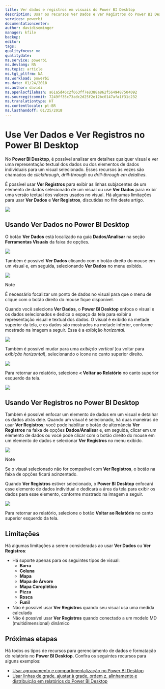 ```yaml
---
title: Ver dados e registros em visuais do Power BI Desktop
description: Usar os recursos Ver Dados e Ver Registros do Power BI Desktop para analisar os detalhes
services: powerbi
documentationcenter: 
author: davidiseminger
manager: kfile
backup: 
editor: 
tags: 
qualityfocus: no
qualitydate: 
ms.service: powerbi
ms.devlang: NA
ms.topic: article
ms.tgt_pltfrm: NA
ms.workload: powerbi
ms.date: 01/24/2018
ms.author: davidi
ms.openlocfilehash: a61a5d46c2f663ff7e8388a862f5649487504092
ms.sourcegitcommit: 7249ff35c73adc2d25f2e12bc0147afa1f31c232
ms.translationtype: HT
ms.contentlocale: pt-BR
ms.lasthandoff: 01/25/2018
---
```

# <a name="use-see-data-and-see-records-in-power-bi-desktop"></a>Use Ver Dados e Ver Registros no Power BI Desktop
No **Power BI Desktop**, é possível analisar em detalhes qualquer visual e ver uma representação textual dos dados ou dos elementos de dados individuais para um visual selecionado. Esses recursos às vezes são chamados de *clickthrough*, *drill-through* ou *drill-through em detalhes*.

É possível usar **Ver Registros** para exibir as linhas subjacentes de um elemento de dados selecionado de um visual ou use **Ver Dados** para exibir uma versão textual dos valores usados no visual. Há algumas limitações para usar **Ver Dados** e **Ver Registros**, discutidas no fim deste artigo.

![](media/desktop-see-data-see-records/see-data-see-records_1.png)

## <a name="using-see-data-in-power-bi-desktop"></a>Usando Ver Dados no Power BI Desktop
O botão **Ver Dados** está localizado na guia **Dados/Analisar** na seção **Ferramentas Visuais** da faixa de opções.

![](media/desktop-see-data-see-records/see-data-see-records_2.png)

Também é possível **Ver Dados** clicando com o botão direito do mouse em um visual e, em seguida, selecionando **Ver Dados** no menu exibido.

![](media/desktop-see-data-see-records/see-data-see-records_3.png)

> [!NOTE]
> É necessário focalizar um ponto de dados no visual para que o menu de clique com o botão direito do mouse fique disponível.
> 
> 

Quando você seleciona **Ver Dados**, o **Power BI Desktop** enfoca o visual e os dados selecionados e dedica o espaço da tela para exibir a representação visual e textual dos dados. O visual é exibido na metade superior da tela, e os dados são mostrados na metade inferior, conforme mostrado na imagem a seguir. Essa é a exibição *horizontal*.

![](media/desktop-see-data-see-records/see-data-see-records_4.png)

Também é possível mudar para uma *exibição vertical* (ou voltar para *exibição horizontal*), selecionando o ícone no canto superior direito.

![](media/desktop-see-data-see-records/see-data-see-records_5.png)

Para retornar ao relatório, selecione **< Voltar ao Relatório** no canto superior esquerdo da tela.

![](media/desktop-see-data-see-records/see-data-see-records_6.png)

## <a name="using-see-records-in-power-bi-desktop"></a>Usando Ver Registros no Power BI Desktop
Também é possível enfocar um elemento de dados em um visual e detalhar os dados atrás dele. Quando um visual é selecionado, há duas maneiras de usar **Ver Registros**; você pode habilitar o botão de alternância **Ver Registros** na faixa de opções **Dados/Analisar** e, em seguida, clicar em um elemento de dados ou você pode clicar com o botão direito do mouse em um elemento de dados e selecionar **Ver Registros** no menu exibido.

![](media/desktop-see-data-see-records/see-data-see-records_7.png)

> [!NOTE]
> Se o visual selecionado não for compatível com **Ver Registros**, o botão na faixa de opções ficará acinzentado.
> 
> 

Quando **Ver Registros** estiver selecionado, o **Power BI Desktop** enfocará esse elemento de dados individual e dedicará a área da tela para exibir os dados para esse elemento, conforme mostrado na imagem a seguir.

![](media/desktop-see-data-see-records/see-data-see-records_8.png)

Para retornar ao relatório, selecione o botão **Voltar ao Relatório** no canto superior esquerdo da tela.

## <a name="limitations"></a>Limitações
Há algumas limitações a serem consideradas ao usar **Ver Dados** ou **Ver Registros**:

* Há suporte apenas para os seguintes tipos de visual:
  * **Barra**
  * **Coluna**
  * **Mapa**
  * **Mapa de Árvore**
  * **Mapa Coroplético**
  * **Pizza**
  * **Rosca**
  * **Funil**
* Não é possível usar **Ver Registros** quando seu visual usa uma medida calculada
* Não é possível usar **Ver Registros** quando conectado a um modelo MD (multidimensional) dinâmico

## <a name="next-steps"></a>Próximas etapas
Há todos os tipos de recursos para gerenciamento de dados e formatação do relatório no **Power BI Desktop**. Confira os seguintes recursos para alguns exemplos:

* [Usar agrupamento e compartimentalização no Power BI Desktop](desktop-grouping-and-binning.md)
* [Usar linhas de grade, ajustar à grade, ordem z, alinhamento e distribuição em relatórios do Power BI Desktop](desktop-gridlines-snap-to-grid.md)

